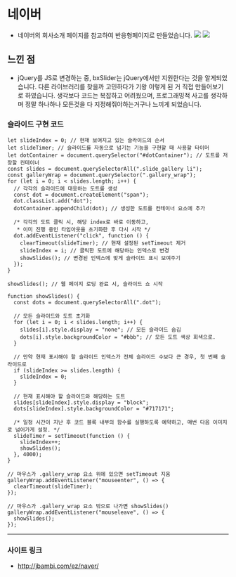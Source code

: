 # 네이버

- 네이버의 회사소개 페이지를 참고하여 반응형페이지로 만들었습니다.
  <img src="https://github.com/Bambiru/naver/assets/116716953/c342e850-b0d9-4127-88be-764785df542f">
  <img src="https://github.com/Bambiru/naver/assets/116716953/221ac253-acf2-48a3-8af6-cb68f9c69255">

## 느낀 점

- jQuery를 JS로 변경하는 중, bxSlider는 jQuery에서만 지원한다는 것을 알게되었습니다.
  다른 라이브러리를 찾을까 고민하다가 기왕 이렇게 된 거 직접 만들어보기로 하였습니다.
  생각보다 코드는 복잡하고 어려웠으며,
  프로그래밍적 사고를 생각하며 정말 하나하나 모든것을 다 지정해줘야하는거구나 느끼게 되었습니다.

### 슬라이드 구현 코드

```
let slideIndex = 0; // 현재 보여지고 있는 슬라이드의 순서
let slideTimer; // 슬라이드를 자동으로 넘기는 기능을 구현할 때 사용할 타이머
let dotContainer = document.querySelector("#dotContainer"); // 도트를 저장할 컨테이너
const slides = document.querySelectorAll(".slide_gallery li");
const galleryWrap = document.querySelector(".gallery_wrap");
for (let i = 0; i < slides.length; i++) {
  // 각각의 슬라이드에 대응하는 도트를 생성
  const dot = document.createElement("span");
  dot.classList.add("dot");
  dotContainer.appendChild(dot); // 생성한 도트를 컨테이너 요소에 추가

  /* 각각의 도트 클릭 시, 해당 index로 바로 이동하고,
   * 이미 진행 중인 타임아웃을 초기화한 후 다시 시작 */
  dot.addEventListener("click", function () {
    clearTimeout(slideTimer); // 현재 설정된 setTimeout 제거
    slideIndex = i; // 클릭한 도트에 해당하는 인덱스로 변경
    showSlides(); // 변경된 인덱스에 맞게 슬라이드 표시 보여주기
  });
}

showSlides(); // 웹 페이지 로딩 완료 시, 슬라이드 쇼 시작

function showSlides() {
  const dots = document.querySelectorAll(".dot");

  // 모든 슬라이드와 도트 초기화
  for (let i = 0; i < slides.length; i++) {
    slides[i].style.display = "none"; // 모든 슬라이드 숨김
    dots[i].style.backgroundColor = "#bbb"; // 모든 도트 색상 회색으로.
  }

  // 만약 현재 표시해야 할 슬라이드 인덱스가 전체 슬라이드 수보다 큰 경우, 첫 번째 슬라이드로
  if (slideIndex >= slides.length) {
    slideIndex = 0;
  }

  // 현재 표시해야 할 슬라이드와 해당하는 도트
  slides[slideIndex].style.display = "block";
  dots[slideIndex].style.backgroundColor = "#717171";

  /* 일정 시간이 지난 후 코드 블록 내부의 함수를 실행하도록 예약하고, 매번 다음 이미지로 넘어가게 설정. */
  slideTimer = setTimeout(function () {
    slideIndex++;
    showSlides();
  }, 4000);
}

// 마우스가 .gallery_wrap 요소 위에 있으면 setTimeout 지움
galleryWrap.addEventListener("mouseenter", () => {
  clearTimeout(slideTimer);
});

// 마우스가 .gallery_wrap 요소 밖으로 나가면 showSlides()
galleryWrap.addEventListener("mouseleave", () => {
  showSlides();
});

```

---

### 사이트 링크

- http://jbambi.com/ez/naver/
